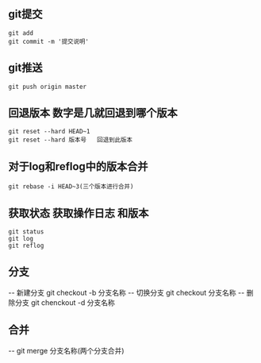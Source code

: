 ## git提交
```
git add
git commit -m '提交说明'
```

## git推送
```
git push origin master
```

## 回退版本 数字是几就回退到哪个版本
```
git reset --hard HEAD~1
git reset --hard 版本号   回退到此版本
```

## 对于log和reflog中的版本合并 
```
git rebase -i HEAD~3(三个版本进行合并)
```

## 获取状态  获取操作日志   和版本
```
git status
git log
git reflog
```

## 分支
-- 新建分支  git checkout -b 分支名称
-- 切换分支  git checkout 分支名称
-- 删除分支  git chenckout -d 分支名称

## 合并
-- git merge 分支名称(两个分支合并)
